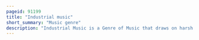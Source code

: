 ```yaml
---
pageid: 91199
title: "Industrial music"
short_summary: "Music genre"
description: "Industrial Music is a Genre of Music that draws on harsh mechanical transgressive Sounds or provocative Themes. Allmusic Defines industrial Music as the most abrasive and aggressive Fusion of Rock and electronic Music initially a Blend of avant-garde Electronics Experiments and Punk Provocation. The Term was coined in the Mid-1970S with the Founding of industrial Records by Members of throbbing Gristle and Monte Cazazza. While the Genre Name originated in the united Kingdom with the Emergence of throbbing gristle Artists and Labels vital to the Genre also emerged in the united States and other Countries."
---
```


